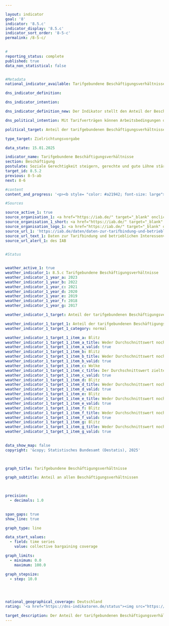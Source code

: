 ```yaml
---

layout: indicator        
goal: '8'        
indicator: '8.5.c'        
indicator_display: '8.5.c'        
indicator_sort_order: '8-5-c'        
permalink: /8-5-c/        
        

#
reporting_status: complete        
published: true        
data_non_statistical: false        


#Metadata        
national_indicator_available: Tarifgebundene Beschäftigungsverhältnisse        

dns_indicator_definition:         

dns_indicator_intention:         

dns_indicator_definition_new: Der Indikator stellt den Anteil der Beschäftigten (in Prozent) dar, der in Betrieben mit Branchen-/Flächentarifvertrag oder Firmen-/Haustarifvertrag arbeitet.        

dns_political_intention: Mit Tarifverträgen können Arbeitsbedingungen dauerhaft, zukunftsgerichtet und mitbestimmt gesichert werden. Auch die Richtlinie (<abbr title="Europäische Union" tabindex="0">EU</abbr>) 2022/2041&nbsp;über angemessene Mindestlöhne in der Europäischen Union (<abbr title="Europäische Union" tabindex="0">EU</abbr>-Mindestlohn-Richtlinie) betont die Bedeutung von Tarifverträgen für die Sicherung angemessener Arbeitsbedingungen. Vor diesem Hintergrund verpflichtet die Richtlinie Mitgliedstaaten mit einer „tarifvertraglichen Abdeckung“ von weniger als 80&nbsp;Prozent, einen Aktionsplan zur Förderung von Tarifverhandlungen zu erstellen.        

political_target: Anteil der tarifgebundenen Beschäftigungsverhältnisse bis 2030&nbsp;erhöhen        

type_target: Zielrichtungsvorgabe        

data_state: 15.01.2025        

indicator_name: Tarifgebundene Beschäftigungsverhältnisse        
section: Beschäftigung        
postulate: Soziale Gerechtigkeit steigern, gerechte und gute Löhne stärken        
target_id: 8.5.2        
previous: 8-5-ab        
next: 8-6        

#content         
content_and_progress: '<p><b style= "color: #a21942; font-size: large">8.5.c Tarifgebundene Beschäftigungsverhältnisse</b><br><br>Der Indikator stellt die Anzahl der Beschäftigungsverhältnisse in Betrieben mit Tarifbindung in Relation zur Gesamtzahl aller Beschäftigungsverhältnisse in Deutschland dar. Gelten für ein Beschäftigungsverhältnis mehrere unterschiedliche Tarifverträge, so wird das Beschäftigungsverhältnis nur einmal erfasst. Zudem ist der Indikator nicht eins zu eins auf den Anteil an beschäftigten Personen mit Tarifvertrag übertragbar, da einzelne Personen auch mehreren Beschäftigungsverhältnissen nachgehen können. Der Indikator bezieht sich ausschließlich auf die quantitative Verbreitung von Tarifverträgen, die sich inhaltlich stark unterscheiden können. So gehen Tarifverträge, die vollumfängliche Arbeitsbedingungen beinhalten&nbsp;–&nbsp;etwa Vergütung, Arbeitszeiten, Urlaubsdauer, Sonderzahlungen&nbsp;–&nbsp;genauso in den Indikator ein, wie Tarifverträge, die sich eventuell nur auf einen dieser Bereiche beschränken und einen entsprechend geringeren Einfluss auf die Beschäftigungsverhältnisse ausüben.<br><br>Die Daten zum Anteil tarifgebundener Beschäftigungsverhältnisse stammen aus dem jährlichen IAB-Betriebspanel zur Verbreitung von Tarifverträgen und betrieblicher Mitbestimmung in Deutschland, das vom Institut für Arbeitsmarkt- und Berufsforschung (IAB) erhoben wird. Das IAB befragt dabei bundesweit 15&nbsp;000&nbsp;Betriebe aller Branchen und Größenklassen. Die befragten Betriebe stellen eine repräsentative Auswahl der insgesamt rund 2,1&nbsp;Millionen Betriebe in Deutschland mit mindestens einem oder einer sozialversicherungspflichtig Beschäftigten dar.<br><br>In Deutschland wird zwischen Branchentarifverträgen (auch Flächentarifverträgen) und Firmentarifverträgen (auch Haustarifverträgen) unterschieden. Branchentarifverträge werden in der Regel zwischen einem Arbeitgeberverband und einer Gewerkschaft für einen bestimmten Wirtschaftszweig abgeschlossen und gelten für die Mitglieder der vertragsschließenden Verbände. Firmentarifverträge werden hingegen in der Regel direkt mit einzelnen Arbeitgebern abgeschlossen.<br><br>Das deutsche Tarifrecht sieht vor, dass die Rechtsnormen eines Tarifvertrags durch sogenannte Allgemeinverbindlicherklärungen über die eigentlich tarifgebundenen Parteien hinaus auch bisher nicht tarifgebundene Arbeitgeber und Arbeitnehmer erfassen können. Mit der Allgemeinverbindlicherklärung gelten die im Tarifvertrag festgelegten Arbeitsbedingungen, wie Verdienste, Arbeitszeiten und andere Regelungen, für alle Arbeitgeber und ihre Beschäftigten im Geltungsbereich des Tarifvertrags.<br><br>Im Jahr 2023&nbsp;lag der Anteil tarifgebundener Beschäftigungsverhältnisse erstmals unter der 50-Prozent-Marke bei 49,5&nbsp;%. Werden nur Betriebe der Privatwirtschaft berücksichtigt, ist die Tarifbindung geringer als unter Einbeziehung des öffentlichen Dienstes. In der Privatwirtschaft unterliegen 35&nbsp;% der Beschäftigungsverhältnisse einem Branchentarifvertrag und 7&nbsp;% einem Firmentarifvertrag. <br><br>Der überwiegende Teil aller Beschäftigungsverhältnisse (41,6&nbsp;%) unterliegt 2023&nbsp;Branchentarifverträgen und nur etwa 7,9&nbsp;% Firmentarifverträgen. Der generelle Abwärtstrend in der Tarifbindung besteht seit Mitte der 1990er Jahre und resultiert fast ausschließlich aus der sinkenden Anzahl von Branchentarifverträgen. Dagegen blieb der Anteil der Beschäftigungsverhältnisse, die einem Firmentarifvertrag unterliegen, seit 1998&nbsp;annähernd konstant.<br><br>Die Tarifbindung von Betrieben hängt stark von deren Beschäftigtenanzahl ab: In kleinen Betrieben mit 1&nbsp;bis 4&nbsp;Beschäftigten liegt die Tarifbindung bei nur 15&nbsp;%, während sie mit zunehmender Betriebsgröße ansteigt. In Betrieben mit 5&nbsp;bis 9&nbsp;Beschäftigten beträgt sie 21&nbsp;%, in Betrieben mit 10&nbsp;bis 20&nbsp;Beschäftigten 33&nbsp;% und in Betrieben mit 101&nbsp;bis 200&nbsp;Beschäftigten 48&nbsp;%. Kleinere Betriebe sind in Deutschland in Bezug auf die Anzahl deutlich stärker vertreten als große Betriebe. Dadurch fällt, in Verbindung mit der geringeren Tarifbindung in kleineren Betrieben, der Anteil der Tarifbindung noch geringer aus, wenn statt der Beschäftigten die Betriebe betrachtet werden: 2023&nbsp;waren nur 22&nbsp;% der Betriebe durch einen Branchen- und lediglich 2&nbsp;% durch einen Firmentarifvertrag gebunden.<br><br>Zwischen dem früheren Bundesgebiet und den neuen Ländern besteht ein deutlicher regionaler Unterschied. In den neuen Ländern sind 45&nbsp;% der Beschäftigungsverhältnisse durch einen Tarifvertrag abgedeckt, während dieser Anteil im früheren Bundesgebiet bei 51&nbsp;% liegt. Der allgemeine Rückgang der Tarifbindung aber ist sowohl im früheren Bundesgebiet als auch in den neuen Ländern zu beobachten.</p>'                

#Sources        

source_active_1: true
source_organisation_1: <a href="https://iab.de/" target="_blank" onclick="return confirm_alert('des IAB', 'De')">Institut für Arbeitsmarkt- und Berufsforschung</a>
source_organisation_1_short: <a href="https://iab.de/" target="_blank" onclick="return confirm_alert('des IAB', 'De')">Institut für Arbeitsmarkt- und Berufsforschung</a>
source_organisation_logo_1: <a href="https://iab.de/" target="_blank" onclick="return confirm_alert('des IAB', 'De')"><img src="https://dns-indikatoren.de/public/OrgImgDe/iab.png" alt="Institut für Arbeitsmarkt- und Berufsforschung" title=" Klicken Sie hier um zur Homepage der Organisation Institut für Arbeitsmarkt- und Berufsforschung zu gelangen." style="height:60px; width:148px; border:transparent"/></a>
source_url_1: 'https://iab.de/daten/daten-zur-tarifbindung-und-betrieblichen-interessenvertetung/'
source_url_text_1: Daten zur Tarifbindung und betrieblichen Interessenvertretung
source_url_alert_1: des IAB
        

#Status        


weather_active_1: true
weather_indicator_1: 8.5.c Tarifgebundene Beschäftigungsverhältnisse
weather_indicator_1_year_a: 2023
weather_indicator_1_year_b: 2022
weather_indicator_1_year_c: 2021
weather_indicator_1_year_d: 2020
weather_indicator_1_year_e: 2019
weather_indicator_1_year_f: 2018
weather_indicator_1_year_g: 2017

weather_indicator_1_target: Anteil der tarifgebundenen Beschäftigungsverhältnisse bis 2030&nbsp;erhöhen

weather_indicator_1_target_1: Anteil der tarifgebundenen Beschäftigungsverhältnisse bis 2030&nbsp;erhöhen
weather_indicator_1_target_1_category: normal

weather_indicator_1_target_1_item_a: Blitz
weather_indicator_1_target_1_item_a_title: Weder Durchschnittswert noch die vorherige Veränderung deuten in 2023 in die richtige Richtung.
weather_indicator_1_target_1_item_a_valid: true
weather_indicator_1_target_1_item_b: Blitz
weather_indicator_1_target_1_item_b_title: Weder Durchschnittswert noch die vorherige Veränderung deuten in 2022 in die richtige Richtung.
weather_indicator_1_target_1_item_b_valid: true
weather_indicator_1_target_1_item_c: Wolke
weather_indicator_1_target_1_item_c_title: Der Durchschnittswert zielte in 2021 in die falsche Richtung oder zeigt eine Stagnation an, im vorangegangenen Jahr zeigte sich jedoch eine Wende in die gewünschte Richtung.
weather_indicator_1_target_1_item_c_valid: true
weather_indicator_1_target_1_item_d: Blitz
weather_indicator_1_target_1_item_d_title: Weder Durchschnittswert noch die vorherige Veränderung deuten in 2020 in die richtige Richtung.
weather_indicator_1_target_1_item_d_valid: true
weather_indicator_1_target_1_item_e: Blitz
weather_indicator_1_target_1_item_e_title: Weder Durchschnittswert noch die vorherige Veränderung deuten in 2019 in die richtige Richtung.
weather_indicator_1_target_1_item_e_valid: true
weather_indicator_1_target_1_item_f: Blitz
weather_indicator_1_target_1_item_f_title: Weder Durchschnittswert noch die vorherige Veränderung deuten in 2018 in die richtige Richtung.
weather_indicator_1_target_1_item_f_valid: true
weather_indicator_1_target_1_item_g: Blitz
weather_indicator_1_target_1_item_g_title: Weder Durchschnittswert noch die vorherige Veränderung deuten in 2017 in die richtige Richtung.
weather_indicator_1_target_1_item_g_valid: true        
        

data_show_map: false        
copyright: '&copy; Statistisches Bundesamt (Destatis), 2025'        

        

graph_title: Tarifgebundene Beschäftigungsverhältnisse        

graph_subtitle: Anteil an allen Beschäftigungsverhältnissen        

        

precision: 
  - decimals: 1.0
            

span_gaps: true        
show_line: true        

graph_type: line                

data_start_values: 
  - field: time series
    value: collective bargaining coverage        

graph_limits: 
  - minimum: 0.0
    maximum: 100.0        

graph_stepsize: 
  - step: 10.0
            

                        

national_geographical_coverage: Deutschland                
rating: '<a href="https://dns-indikatoren.de/status"><img src="https://sdg-indikatoren.de/public/Wettersymbole/Blitz.png" title="Weder Durchschnittswert noch die vorherige Veränderung deuten in 2023 in die richtige Richtung." alt="Wettersymbol Blitz"/></a>'        

target_description: Der Anteil der tarifgebundenen Beschäftigungsverhältnisse soll steigen.<br><br>Ausgehend von der Zielformulierung deuten sowohl der aktuelle Wert, als auch die durchschnittliche Veränderung der letzten sechs Jahre in Richtung einer Verringerung. Entsprechend wird Indikator 8.5.c für das Jahr 2023&nbsp;mit „Gewitter“ bewertet.        
---
```


